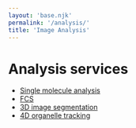 ```yaml
---
layout: 'base.njk'
permalink: '/analysis/'
title: 'Image Analysis'
---
```


# Analysis services

- [Single molecule analysis](/analysis/sma)
- [FCS](/analysis/fcs)
- [3D image segmentation](/analysis/segmentation)
- [4D organelle tracking](/analysis/tracking)
 
